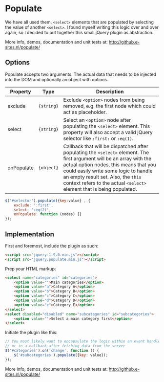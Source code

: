 Populate
=====

We have all used them, `<select>` elements that are populated by selecting the value of another `<select>`.
I found myself writing this logic over and over again, so I decided to put together this small jQuery plugin as abstraction.

More info, demos, documentation and unit tests at: http://github.e-sites.nl/populate/

## Options
Populate accepts two arguments. The actual data that needs to be injected into the DOM and optionally an object with options.</p>
<table class="table">
	<thead>
		<tr>
			<th>Property</th>
			<th>Type</th>
			<th>Description</th>
		</tr>
	</thead>
	<tbody>
		<tr>
			<td>exclude</td>
			<td><code>{string}</code></td>
			<td>Exclude <code>&lt;option&gt;</code> nodes from being removed, e.g. the first node which could act as placeholder.</td>
		</tr>
		<tr>
			<td>select</td>
			<td><code>{string}</code></td>
			<td>Select an <code>&lt;option&gt;</code> node after populating the <code>&lt;select&gt;</code> element. This property will also accept a valid jQuery selector like <code>:first:</code> or <code>:eq(1)</code>.</td>
		</tr>
		<tr>
			<td>onPopulate</td>
			<td><code>{object}</code></td>
			<td>Callback that will be dispatched after populating the <code>&lt;select&gt;</code> element. The first argument will be an array with the actual option nodes, this means that you could easily write some logic to handle an empty result set. Also, the <code>this</code> context refers to the actual <code>&lt;select&gt;</code> element that is being populated.</td>
		</tr>
	</tbody>
</table>

```js
$('#selector').populate({key:value} , {
    exclude: ':first',
    select: ':eq(2)',
    onPopulate: function (nodes) {}
});
```

## Implementation
First and foremost, include the plugin as such:

```html
<script src="jquery-1.9.0.min.js"></script>
<script src="jquery.populate.min.js"></script>
```

Prep your HTML markup:

```html
<select name="categories" id="categories">
	<option value="">Main categories</option>
	<option value="a">Category A</option>
	<option value="b">Category B</option>
	<option value="c">Category C</option>
	<option value="d">Category D</option>
	<option value="e">Category E</option>
</select>
<select disabled="disabled" name="subcategories" id="subcategories">
	<option value="">Select a main category first</option>
</select>
```

Initiate the plugin like this:
```js
// You most likely want to encapsulate the logic within an event handler
// or in a callback after fetching data from the server
$('#categories').on('change', function () {
    $('#subcategories').populate({key: value});
});
```

More info, demos, documentation and unit tests at: http://github.e-sites.nl/populate/
